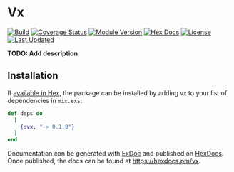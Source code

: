 # Vx

[![Build](https://github.com/tlux/vx/actions/workflows/elixir.yml/badge.svg)](https://github.com/tlux/vx/actions/workflows/elixir.yml)
[![Coverage Status](https://coveralls.io/repos/github/tlux/vx/badge.svg?branch=main)](https://coveralls.io/github/tlux/vx?branch=main)
[![Module Version](https://img.shields.io/hexpm/v/vx.svg)](https://hex.pm/packages/vx)
[![Hex Docs](https://img.shields.io/badge/hex-docs-lightgreen.svg)](https://hexdocs.pm/vx/)
[![License](https://img.shields.io/hexpm/l/vx.svg)](https://github.com/tlux/vx/blob/main/LICENSE.md)
[![Last Updated](https://img.shields.io/github/last-commit/tlux/vx.svg)](https://github.com/tlux/vx/commits/main)

**TODO: Add description**

## Installation

If [available in Hex](https://hex.pm/docs/publish), the package can be installed
by adding `vx` to your list of dependencies in `mix.exs`:

```elixir
def deps do
  [
    {:vx, "~> 0.1.0"}
  ]
end
```

Documentation can be generated with [ExDoc](https://github.com/elixir-lang/ex_doc)
and published on [HexDocs](https://hexdocs.pm). Once published, the docs can
be found at <https://hexdocs.pm/vx>.
